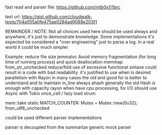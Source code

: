 

fast read and parser file:
https://github.com/mtb0x1/1brc

test url:
https://gist.github.com/cloudwalk-tests/704a555a0fe475ae0284ad9088e203f1


REMAINDER / NOTE:
Not all choices used here should be used always and anywhere, it's just to demonstrate knowledge.
Some implementations it's expected be considered a "over engineering" just to parse a log. 
In a real world it could be much simpler.

Example:
reduce file size
jemmaloc
    Avoid memory fragmentation (for long time of running process) and quick deallocation
memmap
from_str_unchecked
reduce/fold
    use of excessive functional sintaxe could result in a code with bad readability. 
    it's justified to use when is desired parallelism with Rayon
    in many cases the old and good for is better to understand and to maintain
in_line always
ahash
    generally the std Hash is enough
    with capacity
rayon
    when have cpu processing, for I/O should use Async with Tokio
once_cell / lazy load
strum

mem::take
static MATCH_COUNTER: Mutex<u32> = Mutex::new(0u32);
from_utf8_unchecked


could be used different parser implementations

parser is decoupled from the summarize 
generic
mock parser